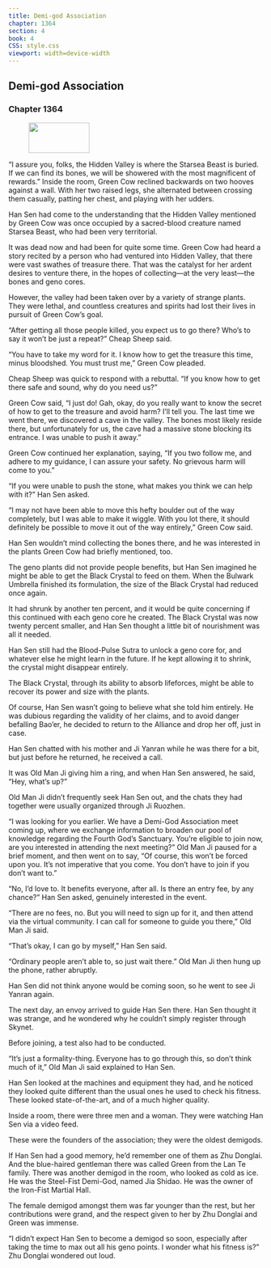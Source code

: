 ```yaml
---
title: Demi-god Association
chapter: 1364
section: 4
book: 4
CSS: style.css
viewport: width=device-width
---
```


## Demi-god Association

### Chapter 1364

<figure>
	<img src="../Images/gem.gif" alt="" id="gem" width="120" height="60" />
</figure>

“I assure you, folks, the Hidden Valley is where the Starsea Beast is buried. If we can find its bones, we will be showered with the most magnificent of rewards.” Inside the room, Green Cow reclined backwards on two hooves against a wall. With her two raised legs, she alternated between crossing them casually, patting her chest, and playing with her udders.

Han Sen had come to the understanding that the Hidden Valley mentioned by Green Cow was once occupied by a sacred-blood creature named Starsea Beast, who had been very territorial.

It was dead now and had been for quite some time. Green Cow had heard a story recited by a person who had ventured into Hidden Valley, that there were vast swathes of treasure there. That was the catalyst for her ardent desires to venture there, in the hopes of collecting—at the very least—the bones and geno cores.

However, the valley had been taken over by a variety of strange plants. They were lethal, and countless creatures and spirits had lost their lives in pursuit of Green Cow’s goal.

“After getting all those people killed, you expect us to go there? Who’s to say it won’t be just a repeat?” Cheap Sheep said.

“You have to take my word for it. I know how to get the treasure this time, minus bloodshed. You must trust me,” Green Cow pleaded.

Cheap Sheep was quick to respond with a rebuttal. “If you know how to get there safe and sound, why do you need us?”

Green Cow said, “I just do! Gah, okay, do you really want to know the secret of how to get to the treasure and avoid harm? I’ll tell you. The last time we went there, we discovered a cave in the valley. The bones most likely reside there, but unfortunately for us, the cave had a massive stone blocking its entrance. I was unable to push it away.”

Green Cow continued her explanation, saying, “If you two follow me, and adhere to my guidance, I can assure your safety. No grievous harm will come to you.”

“If you were unable to push the stone, what makes you think we can help with it?” Han Sen asked.

“I may not have been able to move this hefty boulder out of the way completely, but I was able to make it wiggle. With you lot there, it should definitely be possible to move it out of the way entirely,” Green Cow said.

Han Sen wouldn’t mind collecting the bones there, and he was interested in the plants Green Cow had briefly mentioned, too.

The geno plants did not provide people benefits, but Han Sen imagined he might be able to get the Black Crystal to feed on them. When the Bulwark Umbrella finished its formulation, the size of the Black Crystal had reduced once again.

It had shrunk by another ten percent, and it would be quite concerning if this continued with each geno core he created. The Black Crystal was now twenty percent smaller, and Han Sen thought a little bit of nourishment was all it needed.

Han Sen still had the Blood-Pulse Sutra to unlock a geno core for, and whatever else he might learn in the future. If he kept allowing it to shrink, the crystal might disappear entirely.

The Black Crystal, through its ability to absorb lifeforces, might be able to recover its power and size with the plants.

Of course, Han Sen wasn’t going to believe what she told him entirely. He was dubious regarding the validity of her claims, and to avoid danger befalling Bao’er, he decided to return to the Alliance and drop her off, just in case.

Han Sen chatted with his mother and Ji Yanran while he was there for a bit, but just before he returned, he received a call.

It was Old Man Ji giving him a ring, and when Han Sen answered, he said, “Hey, what’s up?”

Old Man Ji didn’t frequently seek Han Sen out, and the chats they had together were usually organized through Ji Ruozhen.

“I was looking for you earlier. We have a Demi-God Association meet coming up, where we exchange information to broaden our pool of knowledge regarding the Fourth God’s Sanctuary. You’re eligible to join now, are you interested in attending the next meeting?” Old Man Ji paused for a brief moment, and then went on to say, “Of course, this won’t be forced upon you. It’s not imperative that you come. You don’t have to join if you don’t want to.”

“No, I’d love to. It benefits everyone, after all. Is there an entry fee, by any chance?” Han Sen asked, genuinely interested in the event.

“There are no fees, no. But you will need to sign up for it, and then attend via the virtual community. I can call for someone to guide you there,” Old Man Ji said.

“That’s okay, I can go by myself,” Han Sen said.

“Ordinary people aren’t able to, so just wait there.” Old Man Ji then hung up the phone, rather abruptly.

Han Sen did not think anyone would be coming soon, so he went to see Ji Yanran again.

The next day, an envoy arrived to guide Han Sen there. Han Sen thought it was strange, and he wondered why he couldn’t simply register through Skynet.

Before joining, a test also had to be conducted.

“It’s just a formality-thing. Everyone has to go through this, so don’t think much of it,” Old Man Ji said explained to Han Sen.

Han Sen looked at the machines and equipment they had, and he noticed they looked quite different than the usual ones he used to check his fitness. These looked state-of-the-art, and of a much higher quality.

Inside a room, there were three men and a woman. They were watching Han Sen via a video feed.

These were the founders of the association; they were the oldest demigods.

If Han Sen had a good memory, he’d remember one of them as Zhu Donglai. And the blue-haired gentleman there was called Green from the Lan Te family. There was another demigod in the room, who looked as cold as ice. He was the Steel-Fist Demi-God, named Jia Shidao. He was the owner of the Iron-Fist Martial Hall.

The female demigod amongst them was far younger than the rest, but her contributions were grand, and the respect given to her by Zhu Donglai and Green was immense.

“I didn’t expect Han Sen to become a demigod so soon, especially after taking the time to max out all his geno points. I wonder what his fitness is?” Zhu Donglai wondered out loud.